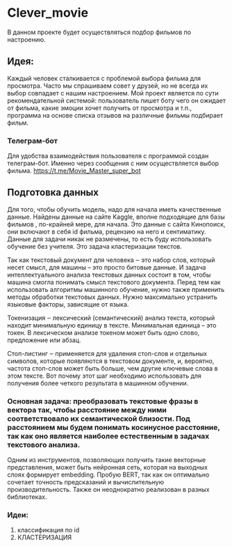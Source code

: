 # Clever_movie
В данном проекте будет осуществляться подбор фильмов по настроению.
## Идея:
Каждый человек сталкивается с проблемой выбора фильма для просмотра. Часто мы спрашиваем совет у друзей, но не всегда их выбор совпадает с нашим настроением. Мой проект является по сути рекомендательной системой: пользователь пишет боту чего он ожидает от фильма, какие эмоции хочет получить от просмотра и т.п., программа на основе списка отзывов на различные фильмы подбирает фильм.
### Телеграм-бот
Для удобства взаимодействия пользователя с программой создан телеграм-бот. Именно через сообщения с ним осуществляется выбор фильма.
https://t.me/Movie_Master_super_bot
## Подготовка данных
Для того, чтобы обучить модель, надо для начала иметь качественные данные.
Найдены данные на сайте Kaggle, вполне подходящие для базы фильмов , по-крайней мере, для начала. Это данные с сайта Кинопоиск, они включают в себя id фильма, рецензию на него и сентиматику. 
Данные для задачи никак не размечены, то есть буду использовать обучение без учителя. Это задача кластеризации текстов. 


Так как текстовый документ для человека ‒ это набор слов, который несет смысл, для машины – это просто битовые данные. И задача интеллектуального анализа текстовых данных состоит в том, чтобы машина смогла понимать смысл текстового документа. Перед тем как использовать алгоритмы машинного обучение, нужно также применить методы обработки текстовых данных. Нужно максимально устранить языковые факторы, зависящие от языка. 

Токенизация ‒ лексический (семантический) анализ текста, который находит минимальную единицу в тексте. Минимальная единица – это токен. В лексическом анализе токеном может быть одно слово, предложение или абзац.

Стоп-листинг ‒ применяется для удаления стоп-слов и отдельных символов, которые появляются в текстовом документе, и, вероятно, частота стоп-слов может быть больше, чем другие ключевые слова в этом тексте. Вот почему этот шаг необходимо использовать для получения более четкого результата в машинном обучении.

### Основная задача: преобразовать текстовые фразы в вектора так, чтобы расстояние между ними соответствовало их семантической близости. Под расстоянием мы будем понимать косинусное расстояние, так как оно является наиболее естественным в задачах текстового анализа.
Одним из инструментов, позволяющих получить такие векторные представления, может быть нейронная сеть, которая на выходных слоях формирует embedding. Пробую BERT, так как он оптимально сочетает точность предсказаний и вычислительную производительность. Также он неоднократно реализован в разных библиотеках.

### Идеи:
1) классификация по id
2) КЛАСТЕРИЗАЦИЯ
